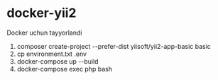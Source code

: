 # docker-yii2
Docker uchun tayyorlandi
1. composer create-project --prefer-dist yiisoft/yii2-app-basic basic
2. cp environment.txt .env
3. docker-compose up --build
4. docker-compose exec php bash
